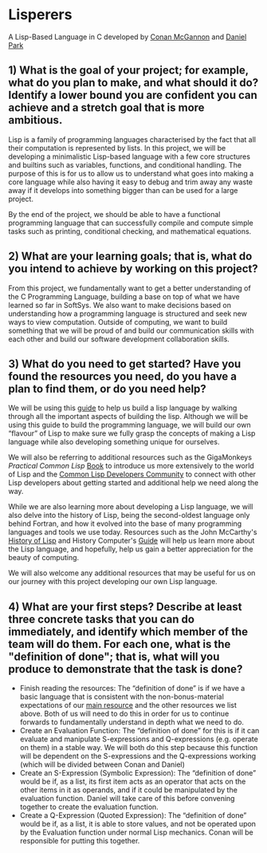 # Lisperers

A Lisp-Based Language in C developed by [Conan McGannon](https://github.com/hyrtzhyro) and [Daniel Park](https://github.com/DanPark13)

## 1) What is the goal of your project; for example, what do you plan to make, and what should it do?  Identify a lower bound you are confident you can achieve and a stretch goal that is more ambitious.

Lisp is a family of programming languages characterised by the fact that all their computation is represented by lists. In this project, we will be developing a minimalistic Lisp-based language with a few core structures and builtins such as variables, functions, and conditional handling. The purpose of this is for us to allow us to understand what goes into making a core language while also having it easy to debug and trim away any waste away if it develops into something bigger than can be used for a large project.

By the end of the project, we should be able to have a functional programming language that can successfully compile and compute simple tasks such as printing, conditional checking, and mathematical equations.

## 2) What are your learning goals; that is, what do you intend to achieve by working on this project?

From this project, we fundamentally want to get a better understanding of the C Programming Language, building a base on top of what we have learned so far in SoftSys. We also want to make decisions based on understanding how a programming language is structured and seek new ways to view computation. Outside of computing, we want to build something that we will be proud of and build our communication skills with each other and build our software development collaboration skills.

## 3) What do you need to get started?  Have you found the resources you need, do you have a plan to find them, or do you need help?

We will be using this [guide](https://buildyourownlisp.com/) to help us build a lisp language by walking through all the important aspects of building the lisp. Although we will be using this guide to build the programming language, we will build our own “flavour” of Lisp to make sure we fully grasp the concepts of making a Lisp language while also developing something unique for ourselves.

We will also be referring to additional resources such as the GigaMonkeys *Practical Common Lisp* [Book](https://gigamonkeys.com/book/) to introduce us more extensively to the world of Lisp and the [Common Lisp Developers Community](https://common-lisp.net/) to connect with other Lisp developers about getting started and additional help we need along the way.

While we are also learning more about developing a Lisp language, we will also delve into the history of Lisp, being the second-oldest language only behind Fortran, and how it evolved into the base of many programming languages and tools we use today. Resources such as the John McCarthy's [History of Lisp](http://jmc.stanford.edu/articles/lisp/lisp.pdf) and History Computer's [Guide](https://history-computer.com/lisp-programming-language-guide/) will help us learn more about the Lisp language, and hopefully, help us gain a better appreciation for the beauty of computing.

We will also welcome any additional resources that may be useful for us on our journey with this project developing our own Lisp language.

## 4) What are your first steps?  Describe at least three concrete tasks that you can do immediately, and identify which member of the team will do them.  For each one, what is the "definition of done"; that is, what will you produce to demonstrate that the task is done?

- Finish reading the resources: The “definition of done” is if we have a basic language that is consistent with the non-bonus-material expectations of our [main resource](https://buildyourownlisp.com/) and the other resources we list above. Both of us will need to do this in order for us to continue forwards to fundamentally understand in depth what we need to do.
- Create an Evaluation Function: The “definition of done” for this is if it can evaluate and manipulate S-expressions and Q-expressions (e.g. operate on them) in a stable way. We will both do this step because this function will be dependent on the S-expressions and the Q-expressions working (which will be divided between Conan and Daniel)
- Create an S-Expression (Symbolic Expression): The “definition of done” would be if, as a list, its first item acts as an operator that acts on the other items in it as operands, and if it could be manipulated by the evaluation function. Daniel will take care of this before convening together to create the evaluation function.
- Create a Q-Expression (Quoted Expression): The “definition of done” would be if, as a list, it is able to store values, and not be operated upon by the Evaluation function under normal Lisp mechanics. Conan will be responsible for putting this together.
